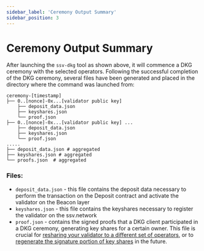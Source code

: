 ```yaml
---
sidebar_label: 'Ceremony Output Summary'
sidebar_position: 3
---
```


# Ceremony Output Summary

After launching the `ssv-dkg` tool as shown above, it will commence a DKG ceremony with the selected operators.
Following the successful completion of the DKG ceremony, several files have been generated and placed in the directory where the command was launched from:
```
ceremony-[timestamp]
├── 0..[nonce]-0x...[validator public key]
    ├── deposit_data.json
    ├── keyshares.json
    └── proof.json
├── 0..[nonce]-0x...[validator public key] ...
    ├── deposit_data.json
    ├── keyshares.json
    └── proof.json
.....
├── deposit_data.json # aggregated
├── keyshares.json # aggregated
└── proofs.json  # aggregated
```
### Files:
* `deposit_data.json` - this file contains the deposit data necessary to perform the transaction on the Deposit contract and activate the validator on the Beacon layer
* `keyshares.json` - this file contains the keyshares necessary to register the validator on the ssv.network
* `proof.json` - contains the signed proofs that a DKG client participated in a DKG ceremony, generating key shares for a certain owner. This file is crucial for [resharing your validator to a different set of operators](change-operator-set-and-reshare-validator-key-shares.md), or to [regenerate the signature portion of key shares](update-owner-nonce-in-key-shares.md) in the future.